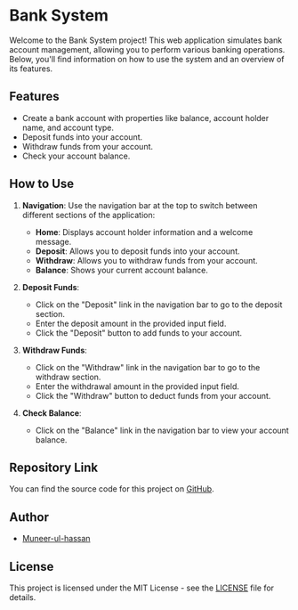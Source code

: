 # Bank System

Welcome to the Bank System project! This web application simulates bank account management, allowing you to perform various banking operations. Below, you'll find information on how to use the system and an overview of its features.

## Features

- Create a bank account with properties like balance, account holder name, and account type.
- Deposit funds into your account.
- Withdraw funds from your account.
- Check your account balance.

## How to Use

1. **Navigation**: Use the navigation bar at the top to switch between different sections of the application:
   - **Home**: Displays account holder information and a welcome message.
   - **Deposit**: Allows you to deposit funds into your account.
   - **Withdraw**: Allows you to withdraw funds from your account.
   - **Balance**: Shows your current account balance.

2. **Deposit Funds**:
   - Click on the "Deposit" link in the navigation bar to go to the deposit section.
   - Enter the deposit amount in the provided input field.
   - Click the "Deposit" button to add funds to your account.

3. **Withdraw Funds**:
   - Click on the "Withdraw" link in the navigation bar to go to the withdraw section.
   - Enter the withdrawal amount in the provided input field.
   - Click the "Withdraw" button to deduct funds from your account.

4. **Check Balance**:
   - Click on the "Balance" link in the navigation bar to view your account balance.

## Repository Link

You can find the source code for this project on [GitHub](https://github.com/Muneer-ul-hassan/Bank-system).

## Author

- [Muneer-ul-hassan](https://github.com/Muneer-ul-hassan)

## License

This project is licensed under the MIT License - see the [LICENSE](LICENSE) file for details.
